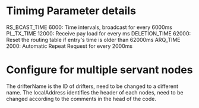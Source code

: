 # Timimg Parameter details
RS_BCAST_TIME 6000: Time intervals, broadcast for every 6000ms
PL_TX_TIME 12000: Receive pay load for every ms
DELETION_TIME 62000: Reset the routing table if entry's time is older than 62000ms
ARQ_TIME 2000: Automatic Repeat Request for every 2000ms

# Configure for multiple servant nodes
The drifterName is the ID of drifters, need to be changed to a different name.
The localAddress identifies the header of each nodes, need to be changed according to the comments in the head of the code.
